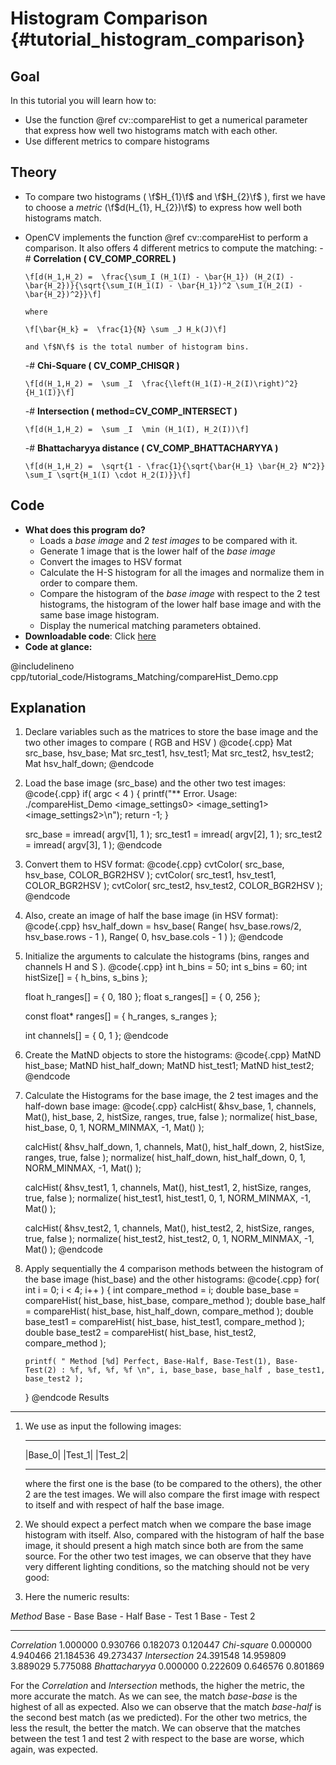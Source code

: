 Histogram Comparison {#tutorial_histogram_comparison}
====================

Goal
----

In this tutorial you will learn how to:

-   Use the function @ref cv::compareHist to get a numerical parameter that express how well two
    histograms match with each other.
-   Use different metrics to compare histograms

Theory
------

-   To compare two histograms ( \f$H_{1}\f$ and \f$H_{2}\f$ ), first we have to choose a *metric*
    (\f$d(H_{1}, H_{2})\f$) to express how well both histograms match.
-   OpenCV implements the function @ref cv::compareHist to perform a comparison. It also offers 4
    different metrics to compute the matching:
    -#  **Correlation ( CV_COMP_CORREL )**

        \f[d(H_1,H_2) =  \frac{\sum_I (H_1(I) - \bar{H_1}) (H_2(I) - \bar{H_2})}{\sqrt{\sum_I(H_1(I) - \bar{H_1})^2 \sum_I(H_2(I) - \bar{H_2})^2}}\f]

        where

        \f[\bar{H_k} =  \frac{1}{N} \sum _J H_k(J)\f]

        and \f$N\f$ is the total number of histogram bins.

    -#  **Chi-Square ( CV_COMP_CHISQR )**

        \f[d(H_1,H_2) =  \sum _I  \frac{\left(H_1(I)-H_2(I)\right)^2}{H_1(I)}\f]

    -#  **Intersection ( method=CV_COMP_INTERSECT )**

        \f[d(H_1,H_2) =  \sum _I  \min (H_1(I), H_2(I))\f]

    -#  **Bhattacharyya distance ( CV_COMP_BHATTACHARYYA )**

        \f[d(H_1,H_2) =  \sqrt{1 - \frac{1}{\sqrt{\bar{H_1} \bar{H_2} N^2}} \sum_I \sqrt{H_1(I) \cdot H_2(I)}}\f]

Code
----

-   **What does this program do?**
    -   Loads a *base image* and 2 *test images* to be compared with it.
    -   Generate 1 image that is the lower half of the *base image*
    -   Convert the images to HSV format
    -   Calculate the H-S histogram for all the images and normalize them in order to compare them.
    -   Compare the histogram of the *base image* with respect to the 2 test histograms, the
        histogram of the lower half base image and with the same base image histogram.
    -   Display the numerical matching parameters obtained.
-   **Downloadable code**: Click
    [here](https://github.com/Itseez/opencv/tree/master/samples/cpp/tutorial_code/Histograms_Matching/compareHist_Demo.cpp)
-   **Code at glance:**

@includelineno cpp/tutorial_code/Histograms_Matching/compareHist_Demo.cpp

Explanation
-----------

1.  Declare variables such as the matrices to store the base image and the two other images to
    compare ( RGB and HSV )
    @code{.cpp}
    Mat src_base, hsv_base;
    Mat src_test1, hsv_test1;
    Mat src_test2, hsv_test2;
    Mat hsv_half_down;
    @endcode
2.  Load the base image (src_base) and the other two test images:
    @code{.cpp}
    if( argc < 4 )
      { printf("** Error. Usage: ./compareHist_Demo <image_settings0> <image_setting1> <image_settings2>\n");
        return -1;
      }

    src_base = imread( argv[1], 1 );
    src_test1 = imread( argv[2], 1 );
    src_test2 = imread( argv[3], 1 );
    @endcode
3.  Convert them to HSV format:
    @code{.cpp}
    cvtColor( src_base, hsv_base, COLOR_BGR2HSV );
    cvtColor( src_test1, hsv_test1, COLOR_BGR2HSV );
    cvtColor( src_test2, hsv_test2, COLOR_BGR2HSV );
    @endcode
4.  Also, create an image of half the base image (in HSV format):
    @code{.cpp}
    hsv_half_down = hsv_base( Range( hsv_base.rows/2, hsv_base.rows - 1 ), Range( 0, hsv_base.cols - 1 ) );
    @endcode
5.  Initialize the arguments to calculate the histograms (bins, ranges and channels H and S ).
    @code{.cpp}
    int h_bins = 50; int s_bins = 60;
    int histSize[] = { h_bins, s_bins };

    float h_ranges[] = { 0, 180 };
    float s_ranges[] = { 0, 256 };

    const float* ranges[] = { h_ranges, s_ranges };

    int channels[] = { 0, 1 };
    @endcode
6.  Create the MatND objects to store the histograms:
    @code{.cpp}
    MatND hist_base;
    MatND hist_half_down;
    MatND hist_test1;
    MatND hist_test2;
    @endcode
7.  Calculate the Histograms for the base image, the 2 test images and the half-down base image:
    @code{.cpp}
    calcHist( &hsv_base, 1, channels, Mat(), hist_base, 2, histSize, ranges, true, false );
    normalize( hist_base, hist_base, 0, 1, NORM_MINMAX, -1, Mat() );

    calcHist( &hsv_half_down, 1, channels, Mat(), hist_half_down, 2, histSize, ranges, true, false );
    normalize( hist_half_down, hist_half_down, 0, 1, NORM_MINMAX, -1, Mat() );

    calcHist( &hsv_test1, 1, channels, Mat(), hist_test1, 2, histSize, ranges, true, false );
    normalize( hist_test1, hist_test1, 0, 1, NORM_MINMAX, -1, Mat() );

    calcHist( &hsv_test2, 1, channels, Mat(), hist_test2, 2, histSize, ranges, true, false );
    normalize( hist_test2, hist_test2, 0, 1, NORM_MINMAX, -1, Mat() );
    @endcode
8.  Apply sequentially the 4 comparison methods between the histogram of the base image (hist_base)
    and the other histograms:
    @code{.cpp}
    for( int i = 0; i < 4; i++ )
       { int compare_method = i;
         double base_base = compareHist( hist_base, hist_base, compare_method );
         double base_half = compareHist( hist_base, hist_half_down, compare_method );
         double base_test1 = compareHist( hist_base, hist_test1, compare_method );
         double base_test2 = compareHist( hist_base, hist_test2, compare_method );

        printf( " Method [%d] Perfect, Base-Half, Base-Test(1), Base-Test(2) : %f, %f, %f, %f \n", i, base_base, base_half , base_test1, base_test2 );
      }
    @endcode
Results
-------

1.  We use as input the following images:

      ----------- ----------- -----------
      |Base_0|   |Test_1|   |Test_2|
      ----------- ----------- -----------

    where the first one is the base (to be compared to the others), the other 2 are the test images.
    We will also compare the first image with respect to itself and with respect of half the base
    image.

2.  We should expect a perfect match when we compare the base image histogram with itself. Also,
    compared with the histogram of half the base image, it should present a high match since both
    are from the same source. For the other two test images, we can observe that they have very
    different lighting conditions, so the matching should not be very good:
3.  Here the numeric results:

  *Method*          Base - Base   Base - Half   Base - Test 1   Base - Test 2
  ----------------- ------------- ------------- --------------- ---------------
  *Correlation*     1.000000      0.930766      0.182073        0.120447
  *Chi-square*      0.000000      4.940466      21.184536       49.273437
  *Intersection*    24.391548     14.959809     3.889029        5.775088
  *Bhattacharyya*   0.000000      0.222609      0.646576        0.801869

For the *Correlation* and *Intersection* methods, the higher the metric, the more accurate the
match. As we can see, the match *base-base* is the highest of all as expected. Also we can observe
that the match *base-half* is the second best match (as we predicted). For the other two metrics,
the less the result, the better the match. We can observe that the matches between the test 1 and
test 2 with respect to the base are worse, which again, was expected.
